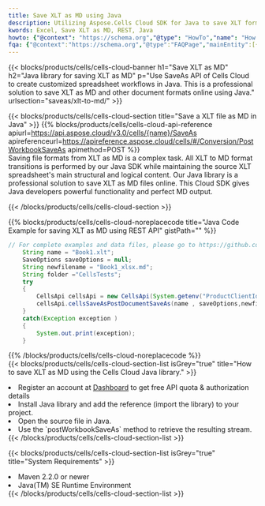 ```yaml
---
title: Save XLT as MD using Java 
description: Utilizing Aspose.Cells Cloud SDK for Java to save XLT format file as MD format file. 
kwords: Excel, Save XLT as MD, REST, Java
howto: {"@context": "https://schema.org","@type": "HowTo","name": "How to save XLT as MD using the Cells Cloud Java library.","description": "How to save XLT as MD using the Cells Cloud Java library.","image": {"@type": "ImageObject"},"url": "/java/saveas/xlt-to-md/","step": [{ "@type": "HowToStep","name": "How to save XLT as MD using the Cells Cloud Java library. step 1", "image": {"@type": "ImageObject",},"url": "/java/saveas/xlt-to-md/","text": "Register an account at <a href='https://dashboard.aspose.cloud/'>Dashboard</a> to get free API quota & authorization details",},{ "@type": "HowToStep","name": "How to save XLT as MD using the Cells Cloud Java library. step 1", "image": {"@type": "ImageObject",},"url": "/java/saveas/xlt-to-md/","text": "Install Java library and add the reference (import the library) to your project.",},{ "@type": "HowToStep","name": "How to save XLT as MD using the Cells Cloud Java library. step 1", "image": {"@type": "ImageObject",},"url": "/java/saveas/xlt-to-md/","text": "Open the source file in Java.",},{ "@type": "HowToStep","name": "How to save XLT as MD using the Cells Cloud Java library. step 1", "image": {"@type": "ImageObject",},"url": "/java/saveas/xlt-to-md/","text": "Use the `postWorkbookSaveAs` method to retrieve the resulting stream.",}, ],"supply": {"@type": "HowToSupply","name": "document"},"tool": [{"@type": "HowToTool","name": "IntelliJ IDEA, Visual Studio Code, Eclipse"},{"@type": "HowToTool","name": "Aspose Cells"}],"totalTime": "PT6M"}
fqa: {"@context":"https://schema.org","@type":"FAQPage","mainEntity":[{"@type":"Question","name":"Why save file as other formats file in C# using REST API?","acceptedAnswer":{"@type":"Answer","text":"Documents are encoded in many ways, and some files may be incompatible with the software you use. To open and read such files, just save them as appropriate file formats.<br/><ol><li>Install .NET SDK and add the reference (import the library) to your project.</li><li>Open the source file in C# using REST API.</li><li>Call the PostWorkbookSaveAsRequest() method, passing an output filename with required extension.</li><li>Get the result of save as a separate file.</li></ol>"}},{"@type":"Question","name":"What file formats can I save as with your C# library?","acceptedAnswer":{"@type":"Answer","text":"We support a variety of file formats for conversion using .NET library, including XLSX, Excel, xls , PDF, CSV, HTML, Markdown, XML, PNG, JPG, TIFF, Json, TXT and many more."}},{"@type":"Question","name":"What is the maximum allowed file size for conversion using this .NET library?","acceptedAnswer":{"@type":"Answer","text":"There are no file size limits for format conversions using .NET library."}}]}
---
```



{{< blocks/products/cells/cells-cloud-banner h1="Save XLT as MD" h2="Java library for saving XLT as MD" p="Use SaveAs API of Cells Cloud to create customized spreadsheet workflows in Java. This is a professional solution to save XLT as MD and other document formats online using Java." urlsection="saveas/xlt-to-md/" >}}

{{< blocks/products/cells/cells-cloud-section  title="Save a XLT file as MD in Java" >}}
{{% blocks/products/cells/cells-cloud-api-reference  apiurl=https://api.aspose.cloud/v3.0/cells/{name}/SaveAs  apireferenceurl=https://apireference.aspose.cloud/cells/#/Conversion/PostWorkbookSaveAs  apimethod=POST %}}
<br/>
Saving file formats from XLT as MD is a complex task. All XLT to MD format transitions is performed by our Java SDK while maintaining the source XLT spreadsheet's main structural and logical content. Our Java library is a professional solution to save XLT as MD files online. This Cloud SDK gives Java developers powerful functionality and perfect MD output.

{{< /blocks/products/cells/cells-cloud-section >}}

{{% blocks/products/cells/cells-cloud-noreplacecode title="Java Code Example for saving XLT as MD using REST API" gistPath="" %}}
  
```java
// For complete examples and data files, please go to https://github.com/aspose-cells-cloud/aspose-cells-cloud-java/
    String name = "Book1.xlt";
    SaveOptions saveOptions = null;
    String newfilename = "Book1_xlsx.md";
    String folder ="CellsTests";
    try 
    {
        CellsApi cellsApi = new CellsApi(System.getenv("ProductClientId"), System.getenv("ProductClientSecret"));
        cellsApi.cellsSaveAsPostDocumentSaveAs(name , saveOptions,newfilename,false,false,folder,null,null,null,true);                       
    }
    catch(Exception exception )
    {
        System.out.print(exception);
    }
```
  
{{% /blocks/products/cells/cells-cloud-noreplacecode  %}}
<br/>
{{< blocks/products/cells/cells-cloud-section-list isGrey="true"  title="How to save XLT as MD using the Cells Cloud Java library." >}}
<li>Register an account at <a href="https://dashboard.aspose.cloud/">Dashboard</a> to get free API quota & authorization details</li>
<li>Install Java library and add the reference (import the library) to your project.</li>
<li>Open the source file in Java.</li>
<li>Use the `postWorkbookSaveAs` method to retrieve the resulting stream.</li>
{{< /blocks/products/cells/cells-cloud-section-list >}}

{{< blocks/products/cells/cells-cloud-section-list isGrey="true"  title="System Requirements" >}}
<li>Maven 2.2.0 or newer</li>
<li>Java(TM) SE Runtime Environment</li>
{{< /blocks/products/cells/cells-cloud-section-list >}}
